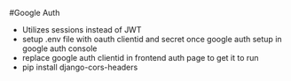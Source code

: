 #Google Auth
- Utilizes sessions instead of JWT
- setup .env file with oauth clientid and secret once google auth setup in google auth console
- replace google auth clientid in frontend auth page to get it to run
- pip install django-cors-headers
